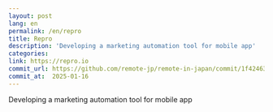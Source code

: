 ```yaml
---
layout: post
lang: en
permalink: /en/repro
title: Repro
description: 'Developing a marketing automation tool for mobile app'
categories: 
link: https://repro.io
commit_url: https://github.com/remote-jp/remote-in-japan/commit/1f42463fa278ec6976af90175ef27509a22908f0
commit_at:  2025-01-16
---
```


<p>Developing a marketing automation tool for mobile app</p>
